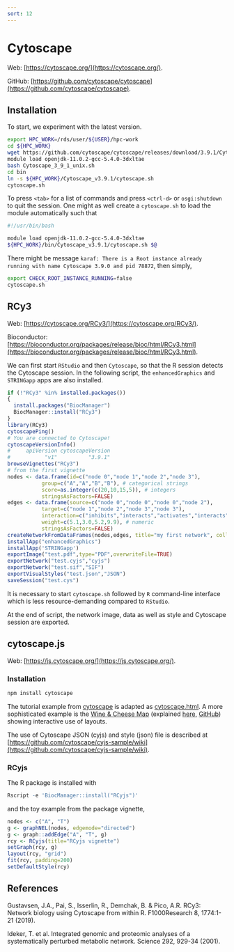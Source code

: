 ```yaml
---
sort: 12
---
```


# Cytoscape

Web: [https://cytoscape.org/](https://cytoscape.org/).

GitHub: [https://github.com/cytoscape/cytoscape](https://github.com/cytoscape/cytoscape).

## Installation

To start, we experiment with the latest version.

```bash
export HPC_WORK=/rds/user/${USER}/hpc-work
cd ${HPC_WORK}
wget https://github.com/cytoscape/cytoscape/releases/download/3.9.1/Cytoscape_3_9_1_unix.sh
module load openjdk-11.0.2-gcc-5.4.0-3dxltae
bash Cytoscape_3_9_1_unix.sh
cd bin
ln -s ${HPC_WORK}/Cytoscape_v3.9.1/cytoscape.sh
cytoscape.sh
```

To press `<tab>` for a list of commands and press `<ctrl-d>` or `osgi:shutdown` to quit the session. One might as well create a `cytoscape.sh` to load the module automatically such that

```bash
#!/usr/bin/bash

module load openjdk-11.0.2-gcc-5.4.0-3dxltae
${HPC_WORK}/bin/Cytoscape_v3.9.1/cytoscape.sh $@
```

There might be message `karaf: There is a Root instance already running with name Cytoscape 3.9.0 and pid 78872`, then simply,

```bash
export CHECK_ROOT_INSTANCE_RUNNING=false
cytoscape.sh
```

## RCy3

Web: [https://cytoscape.org/RCy3/](https://cytoscape.org/RCy3/).

Bioconductor: [https://bioconductor.org/packages/release/bioc/html/RCy3.html](https://bioconductor.org/packages/release/bioc/html/RCy3.html).

We can first start `RStudio` and then `Cytoscape`, so that the R session detects the Cytoscape session. In the following script, the `enhancedGraphics` and `STRINGapp` apps are also installed.

```r
if (!"RCy3" %in% installed.packages())
{
  install.packages("BiocManager")
  BiocManager::install("RCy3")
}
library(RCy3)
cytoscapePing()
# You are connected to Cytoscape!
cytoscapeVersionInfo()
#     apiVersion cytoscapeVersion
#           "v1"          "3.9.1"
browseVignettes("RCy3")
# from the first vignette
nodes <- data.frame(id=c("node 0","node 1","node 2","node 3"),
           group=c("A","A","B","B"), # categorical strings
           score=as.integer(c(20,10,15,5)), # integers
           stringsAsFactors=FALSE)
edges <- data.frame(source=c("node 0","node 0","node 0","node 2"),
           target=c("node 1","node 2","node 3","node 3"),
           interaction=c("inhibits","interacts","activates","interacts"),  # optional
           weight=c(5.1,3.0,5.2,9.9), # numeric
           stringsAsFactors=FALSE)
createNetworkFromDataFrames(nodes,edges, title="my first network", collection="DataFrame Example")
installApp("enhancedGraphics")
installApp('STRINGapp')
exportImage("test.pdf",type="PDF",overwriteFile=TRUE)
exportNetwork("test.cyjs","cyjs")
exportNetwork("test.sif","SIF")
exportVisualStyles("test.json","JSON")
saveSession("test.cys")
```

It is necessary to start `cytoscape.sh` followed by `R` command-line interface which is less resource-demanding compared to `RStudio`.

At the end of script, the network image, data as well as style and Cytoscape session are exported.

## cytoscape.js

Web: [https://js.cytoscape.org/](https://js.cytoscape.org/).

### Installation

```bash
npm install cytoscape
```

The tutorial example from [cytoscape](https://blog.js.cytoscape.org/2016/05/24/getting-started/) is adapted as [cytoscape.html](files/cytoscape.html). A more sophisticated example is the [Wine & Cheese Map](http://www.wineandcheesemap.com/) (explained [here](https://blog.js.cytoscape.org/2020/05/11/layouts/#the-problem-of-large-graphs), [GitHub](https://github.com/cytoscape/wineandcheesemap)) showing interactive use of layouts.

The use of Cytoscape JSON (cyjs) and style (json) file is described at [https://github.com/cytoscape/cyjs-sample/wiki](https://github.com/cytoscape/cyjs-sample/wiki).

### RCyjs

The R package is installed with

```r
Rscript -e 'BiocManager::install("RCyjs")'
```

and the toy example from the package vignette,

```r
nodes <- c("A", "T")
g <- graphNEL(nodes, edgemode="directed")
g <- graph::addEdge("A", "T", g)
rcy <- RCyjs(title="RCyjs vignette")
setGraph(rcy, g)
layout(rcy, "grid")
fit(rcy, padding=200)
setDefaultStyle(rcy)
```

## References

Gustavsen, J.A., Pai, S., Isserlin, R., Demchak, B. & Pico, A.R. RCy3: Network biology using Cytoscape from within R. F1000Research 8, 1774:1-21 (2019).

Ideker, T. et al. Integrated genomic and proteomic analyses of a systematically perturbed metabolic network. Science 292, 929-34 (2001).
